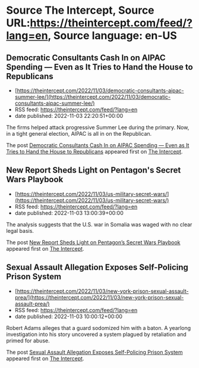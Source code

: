 # Source The Intercept, Source URL:https://theintercept.com/feed/?lang=en, Source language: en-US

## Democratic Consultants Cash In on AIPAC Spending — Even as It Tries to Hand the House to Republicans
 - [https://theintercept.com/2022/11/03/democratic-consultants-aipac-summer-lee/](https://theintercept.com/2022/11/03/democratic-consultants-aipac-summer-lee/)
 - RSS feed: https://theintercept.com/feed/?lang=en
 - date published: 2022-11-03 22:20:51+00:00

<p>The firms helped attack progressive Summer Lee during the primary. Now, in a tight general election, AIPAC is all in on the Republican.</p>
<p>The post <a href="https://theintercept.com/2022/11/03/democratic-consultants-aipac-summer-lee/" rel="nofollow">Democratic Consultants Cash In on AIPAC Spending — Even as It Tries to Hand the House to Republicans</a> appeared first on <a href="https://theintercept.com" rel="nofollow">The Intercept</a>.</p>

## New Report Sheds Light on Pentagon's Secret Wars Playbook
 - [https://theintercept.com/2022/11/03/us-military-secret-wars/](https://theintercept.com/2022/11/03/us-military-secret-wars/)
 - RSS feed: https://theintercept.com/feed/?lang=en
 - date published: 2022-11-03 13:00:39+00:00

<p>The analysis suggests that the U.S. war in Somalia was waged with no clear legal basis.</p>
<p>The post <a href="https://theintercept.com/2022/11/03/us-military-secret-wars/" rel="nofollow">New Report Sheds Light on Pentagon&#8217;s Secret Wars Playbook</a> appeared first on <a href="https://theintercept.com" rel="nofollow">The Intercept</a>.</p>

## Sexual Assault Allegation Exposes Self-Policing Prison System
 - [https://theintercept.com/2022/11/03/new-york-prison-sexual-assault-prea/](https://theintercept.com/2022/11/03/new-york-prison-sexual-assault-prea/)
 - RSS feed: https://theintercept.com/feed/?lang=en
 - date published: 2022-11-03 10:00:12+00:00

<p>Robert Adams alleges that a guard sodomized him with a baton. A yearlong investigation into his story uncovered a system plagued by retaliation and primed for abuse.</p>
<p>The post <a href="https://theintercept.com/2022/11/03/new-york-prison-sexual-assault-prea/" rel="nofollow">Sexual Assault Allegation Exposes Self-Policing Prison System</a> appeared first on <a href="https://theintercept.com" rel="nofollow">The Intercept</a>.</p>
